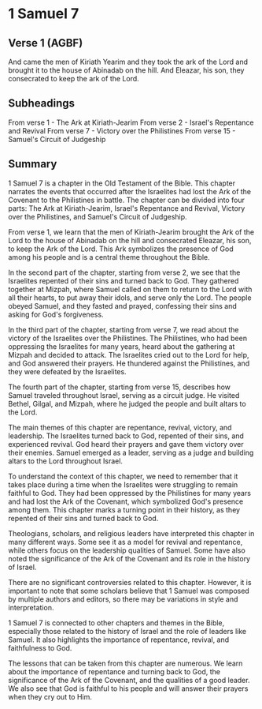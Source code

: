 # 1 Samuel 7

## Verse 1 (AGBF)

And came the men of Kiriath Yearim and they took the ark of the Lord and brought it to the house of Abinadab on the hill. And Eleazar, his son, they consecrated to keep the ark of the Lord.

## Subheadings

From verse 1 - The Ark at Kiriath-Jearim
From verse 2 - Israel's Repentance and Revival
From verse 7 - Victory over the Philistines
From verse 15 - Samuel's Circuit of Judgeship

## Summary

1 Samuel 7 is a chapter in the Old Testament of the Bible. This chapter narrates the events that occurred after the Israelites had lost the Ark of the Covenant to the Philistines in battle. The chapter can be divided into four parts: The Ark at Kiriath-Jearim, Israel's Repentance and Revival, Victory over the Philistines, and Samuel's Circuit of Judgeship.

From verse 1, we learn that the men of Kiriath-Jearim brought the Ark of the Lord to the house of Abinadab on the hill and consecrated Eleazar, his son, to keep the Ark of the Lord. This Ark symbolizes the presence of God among his people and is a central theme throughout the Bible.

In the second part of the chapter, starting from verse 2, we see that the Israelites repented of their sins and turned back to God. They gathered together at Mizpah, where Samuel called on them to return to the Lord with all their hearts, to put away their idols, and serve only the Lord. The people obeyed Samuel, and they fasted and prayed, confessing their sins and asking for God's forgiveness.

In the third part of the chapter, starting from verse 7, we read about the victory of the Israelites over the Philistines. The Philistines, who had been oppressing the Israelites for many years, heard about the gathering at Mizpah and decided to attack. The Israelites cried out to the Lord for help, and God answered their prayers. He thundered against the Philistines, and they were defeated by the Israelites.

The fourth part of the chapter, starting from verse 15, describes how Samuel traveled throughout Israel, serving as a circuit judge. He visited Bethel, Gilgal, and Mizpah, where he judged the people and built altars to the Lord.

The main themes of this chapter are repentance, revival, victory, and leadership. The Israelites turned back to God, repented of their sins, and experienced revival. God heard their prayers and gave them victory over their enemies. Samuel emerged as a leader, serving as a judge and building altars to the Lord throughout Israel.

To understand the context of this chapter, we need to remember that it takes place during a time when the Israelites were struggling to remain faithful to God. They had been oppressed by the Philistines for many years and had lost the Ark of the Covenant, which symbolized God's presence among them. This chapter marks a turning point in their history, as they repented of their sins and turned back to God.

Theologians, scholars, and religious leaders have interpreted this chapter in many different ways. Some see it as a model for revival and repentance, while others focus on the leadership qualities of Samuel. Some have also noted the significance of the Ark of the Covenant and its role in the history of Israel.

There are no significant controversies related to this chapter. However, it is important to note that some scholars believe that 1 Samuel was composed by multiple authors and editors, so there may be variations in style and interpretation.

1 Samuel 7 is connected to other chapters and themes in the Bible, especially those related to the history of Israel and the role of leaders like Samuel. It also highlights the importance of repentance, revival, and faithfulness to God.

The lessons that can be taken from this chapter are numerous. We learn about the importance of repentance and turning back to God, the significance of the Ark of the Covenant, and the qualities of a good leader. We also see that God is faithful to his people and will answer their prayers when they cry out to Him.